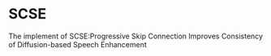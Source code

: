 # SCSE
The implement of SCSE:Progressive Skip Connection Improves Consistency of Diffusion-based Speech Enhancement
